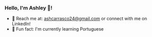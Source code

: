 ### Hello, I'm Ashley 👋!

- 🎀 Reach me at: ashcarrasco24@gmail.com or connect with me on LinkedIn!
- 🌷 Fun fact: I'm currently learning Portuguese
